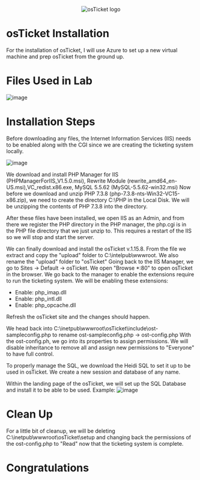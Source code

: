 <p align="center">
<img src="https://i.imgur.com/Clzj7Xs.png" alt="osTicket logo"/>
</p>

<h1>osTicket Installation</h1>

For the installation of osTicket, I will use Azure to set up a new virtual machine and prep osTicket from the ground up.

<h1>Files Used in Lab</h1>

![image](https://github.com/Zues4366/osticket-installation/assets/33434045/f8e98e1d-d3d8-46fe-83b1-6f7a38086f09)


<h1>Installation Steps</h1>

Before downloading any files, the Internet Information Services (IIS) needs to be enabled along with the CGI since we are creating the ticketing system locally.

![image](https://github.com/Zues4366/osticket-installation/assets/33434045/c25f9429-f192-43d9-8353-20e8ddc39031)


We download and install PHP Manager for IIS (PHPManagerForIIS_V1.5.0.msi), Rewrite Module (rewrite_amd64_en-US.msi),VC_redist.x86.exe, MySQL 5.5.62 (MySQL-5.5.62-win32.msi)
Now before we download and unzip PHP 7.3.8 (php-7.3.8-nts-Win32-VC15-x86.zip), we need to create the directory C:\PHP in the Local Disk. We will be unzipping the contents of PHP 7.3.8 into the directory.

After these files have been installed, we open IIS as an Admin, and from there we register the PHP directory in the PHP manager, the php.cgi is in the PHP file directory that we just unzip to. This requires a restart of the IIS so we will stop and start the server.

We can finally download and install the osTicket v.1.15.8. From the file we extract and copy the "upload" folder to C:\intelpub\wwwroot. We also rename the "upload" folder to "osTicket"
Going back to  the IIS Manager, we go to Sites -> Default -> osTicket. We open "Browse *:80" to open osTicket in the browser. We go back to the manager to enable the extensions require to run the ticketing system.
We will be enabling these extensions:
- Enable: php_imap.dll
- Enable: php_intl.dll
- Enable: php_opcache.dll

Refresh the osTicket site and the changes should happen.

We head back into C:\inetpub\wwwroot\osTicket\include\ost-sampleconfig.php to rename ost-sampleconfig.php -> ost-config.php
With the ost-config.ph, we go into its properties to assign permissions. We will disable inheritance to remove all and assign new permissions to "Everyone" to have full control.

To properly manage the SQL, we download the Heidi SQL to set it up to be used in osTicket. We create a new session and database of any name. 

Within the landing page of the osTicket, we will set up the SQL Database and install it to be able to be used.
Example:
![image](https://github.com/Zues4366/osticket-installation/assets/33434045/4d953527-b540-4e81-92c1-69ca21f63dea)

<h1>Clean Up</h1>
For a little bit of cleanup, we will be deleting C:\inetpub\wwwroot\osTicket\setup and changing back the permissions of the ost-config.php to "Read" now that the ticketing system is complete.

<h1>Congratulations</h1>
